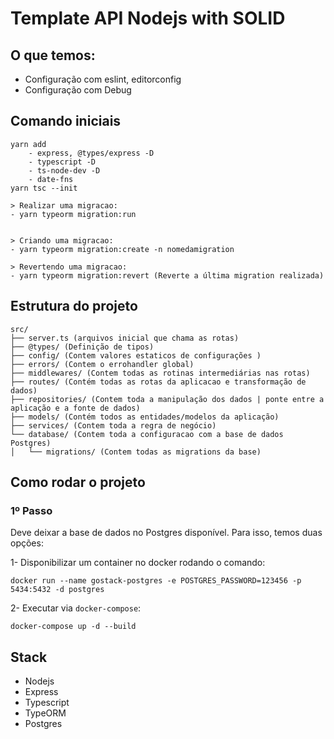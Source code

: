 # Template API Nodejs with SOLID


## O que temos:
- Configuração com eslint, editorconfig
- Configuração com Debug

## Comando iniciais

```
yarn add
    - express, @types/express -D
    - typescript -D
    - ts-node-dev -D
    - date-fns
yarn tsc --init

> Realizar uma migracao:
- yarn typeorm migration:run


> Criando uma migracao:
- yarn typeorm migration:create -n nomedamigration

> Revertendo uma migracao:
- yarn typeorm migration:revert (Reverte a última migration realizada)

```

## Estrutura do projeto


```
src/
├── server.ts (arquivos inicial que chama as rotas)
├── @types/ (Definição de tipos)
├── config/ (Contem valores estaticos de configurações )
├── errors/ (Contem o errohandler global)
├── middlewares/ (Contem todas as rotinas intermediárias nas rotas)
├── routes/ (Contém todas as rotas da aplicacao e transformação de dados)
├── repositories/ (Contem toda a manipulação dos dados | ponte entre a aplicação e a fonte de dados)
├── models/ (Contém todos as entidades/modelos da aplicação)
├── services/ (Contem toda a regra de negócio)
└── database/ (Contem toda a configuracao com a base de dados Postgres)
│   └── migrations/ (Contem todas as migrations da base)

```

## Como rodar o projeto

### 1º Passo

Deve deixar a base de dados no Postgres disponível. Para isso, temos duas opções:

1- Disponibilizar um container no docker rodando o comando:

```
docker run --name gostack-postgres -e POSTGRES_PASSWORD=123456 -p 5434:5432 -d postgres
```
2- Executar via `docker-compose`:

```
docker-compose up -d --build
```
## Stack

- Nodejs
- Express
- Typescript
- TypeORM
- Postgres
